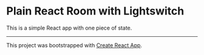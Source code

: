 # Plain React Room with Lightswitch

This is a simple React app with one piece of state.

---

This project was bootstrapped with [Create React App](https://github.com/facebook/create-react-app).
